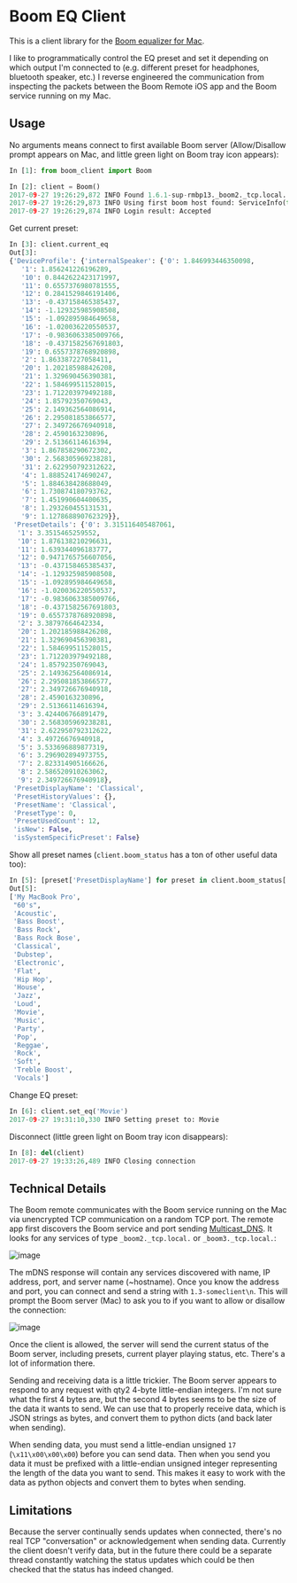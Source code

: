 # Boom EQ Client

This is a client library for the [Boom equalizer for Mac](
http://www.globaldelight.com/boom/index.php).

I like to programmatically control the EQ preset and set it depending on which
output I'm connected to  (e.g. different preset for headphones, bluetooth
speaker, etc.) I reverse engineered the communication from inspecting the
packets between the Boom Remote iOS app and the Boom service running on my
Mac.

## Usage
No arguments means connect to first available Boom server (Allow/Disallow
prompt appears on Mac, and little green light on Boom tray icon appears):
```python
In [1]: from boom_client import Boom

In [2]: client = Boom()
2017-09-27 19:26:29,872 INFO Found 1.6.1-sup-rmbp13._boom2._tcp.local. service: ServiceInfo(type='_boom2._tcp.local.', name='1.6.1-sup-rmbp13._boom2._tcp.local.', address='192.168.1.163', port=56962, weight=0, priority=0, server='rmbp13.local.', properties={})
2017-09-27 19:26:29,873 INFO Using first boom host found: ServiceInfo(type='_boom2._tcp.local.', name='1.6.1-sup-rmbp13._boom2._tcp.local.', address='192.168.1.163', port=56962, weight=0, priority=0, server='rmbp13.local.', properties={})
2017-09-27 19:26:29,874 INFO Login result: Accepted
```

Get current preset:
```python
In [3]: client.current_eq
Out[3]:
{'DeviceProfile': {'internalSpeaker': {'0': 1.846993446350098,
   '1': 1.856241226196289,
   '10': 0.8442622423171997,
   '11': 0.6557376980781555,
   '12': 0.2841529846191406,
   '13': -0.437158465385437,
   '14': -1.129325985908508,
   '15': -1.092895984649658,
   '16': -1.020036220550537,
   '17': -0.9836063385009766,
   '18': -0.4371582567691803,
   '19': 0.6557378768920898,
   '2': 1.863387227058411,
   '20': 1.202185988426208,
   '21': 1.329690456390381,
   '22': 1.584699511528015,
   '23': 1.712203979492188,
   '24': 1.85792350769043,
   '25': 2.149362564086914,
   '26': 2.295081853866577,
   '27': 2.349726676940918,
   '28': 2.4590163230896,
   '29': 2.51366114616394,
   '3': 1.867858290672302,
   '30': 2.568305969238281,
   '31': 2.622950792312622,
   '4': 1.888524174690247,
   '5': 1.884638428688049,
   '6': 1.730874180793762,
   '7': 1.451990604400635,
   '8': 1.293260455131531,
   '9': 1.127868890762329}},
 'PresetDetails': {'0': 3.315116405487061,
  '1': 3.3515465259552,
  '10': 1.876138210296631,
  '11': 1.639344096183777,
  '12': 0.9471765756607056,
  '13': -0.437158465385437,
  '14': -1.129325985908508,
  '15': -1.092895984649658,
  '16': -1.020036220550537,
  '17': -0.9836063385009766,
  '18': -0.4371582567691803,
  '19': 0.6557378768920898,
  '2': 3.38797664642334,
  '20': 1.202185988426208,
  '21': 1.329690456390381,
  '22': 1.584699511528015,
  '23': 1.712203979492188,
  '24': 1.85792350769043,
  '25': 2.149362564086914,
  '26': 2.295081853866577,
  '27': 2.349726676940918,
  '28': 2.4590163230896,
  '29': 2.51366114616394,
  '3': 3.424406766891479,
  '30': 2.568305969238281,
  '31': 2.622950792312622,
  '4': 3.49726676940918,
  '5': 3.533696889877319,
  '6': 3.296902894973755,
  '7': 2.823314905166626,
  '8': 2.586520910263062,
  '9': 2.349726676940918},
 'PresetDisplayName': 'Classical',
 'PresetHistoryValues': {},
 'PresetName': 'Classical',
 'PresetType': 0,
 'PresetUsedCount': 12,
 'isNew': False,
 'isSystemSpecificPreset': False}
```

Show all preset names (`client.boom_status` has a ton of other useful data too):
```python
In [5]: [preset['PresetDisplayName'] for preset in client.boom_status['RemoteContextInfo']['PresetList']]
Out[5]:
['My MacBook Pro',
 "60's",
 'Acoustic',
 'Bass Boost',
 'Bass Rock',
 'Bass Rock Bose',
 'Classical',
 'Dubstep',
 'Electronic',
 'Flat',
 'Hip Hop',
 'House',
 'Jazz',
 'Loud',
 'Movie',
 'Music',
 'Party',
 'Pop',
 'Reggae',
 'Rock',
 'Soft',
 'Treble Boost',
 'Vocals']
```

Change EQ preset:
```python
In [6]: client.set_eq('Movie')
2017-09-27 19:31:10,330 INFO Setting preset to: Movie
```

Disconnect (little green light on Boom tray icon disappears):
```python
In [8]: del(client)
2017-09-27 19:33:26,489 INFO Closing connection
```

## Technical Details

The Boom remote communicates with the Boom service running on the Mac via
unencrypted TCP communication on a random TCP port. The remote app first
discovers the Boom service and port sending [Multicast_DNS](
https://en.wikipedia.org/wiki/Multicast_DNS). It looks for any services
of type `_boom2._tcp.local.` or `_boom3._tcp.local.`:
 
![image](https://user-images.githubusercontent.com/1694586/30942004-3ecdfc0e-a3b6-11e7-8aa7-269724c39bd4.png)

The mDNS response will contain any services discovered with name, IP address,
port, and server name (~hostname). Once you know the address and port, you can
connect and send a string with `1.3-someclient\n`. This will prompt the Boom
server (Mac) to ask you to if you want to allow or disallow the connection:

![image](https://user-images.githubusercontent.com/1694586/30942146-27d286fe-a3b7-11e7-8456-f653c41dd5c9.png)

Once the client is allowed, the server will send the current status of the
Boom server, including presets, current player playing status, etc. There's a
lot of information there.

Sending and receiving data is a little trickier. The Boom server appears to
respond to any request with qty2 4-byte little-endian integers. I'm not sure
what the first 4 bytes are, but the second 4 bytes seems to be the size of the
data it wants to send. We can use that to properly receive data, which is JSON
strings as bytes, and convert them to python dicts (and back later when
sending).

When sending data, you must send a little-endian unsigned `17`
(`\x11\x00\x00\x00`) before you can send data. Then when you send you data it
must be prefixed with a little-endian unsigned integer representing the length
of the data you want to send. This makes it easy to work with the data as
python objects and convert them to bytes when sending.

## Limitations

Because the server continually sends updates when connected, there's no real
TCP "conversation" or acknowledgement when sending data. Currently the client
doesn't verify data, but in the future there could be a separate thread
constantly watching the status updates which could be then checked that the
status has indeed changed.